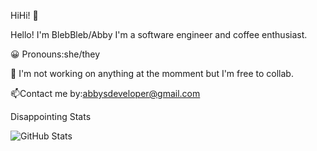 HiHi! 👋

Hello! I'm BlebBleb/Abby I'm a software engineer and coffee enthusiast.

😀 Pronouns:she/they

🔭 I'm not working on anything at the momment but I'm free to collab.

📫Contact me by:abbysdeveloper@gmail.com

Disappointing Stats

![GitHub Stats](https://github-readme-stats.vercel.app/api?username=BlebBleb&theme=radical)
<!---
BlebBleb/BlebBleb is a ✨ special ✨ repository because its `README.md` (this file) appears on your GitHub profile.
You can click the Preview link to take a look at your changes.
--->
